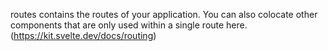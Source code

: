 routes contains the routes of your application. You can also colocate other components that are only used within a single route here.
(https://kit.svelte.dev/docs/routing)